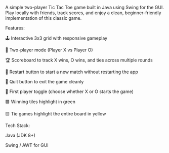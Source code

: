 A simple two-player Tic Tac Toe game built in Java using Swing for the GUI.
Play locally with friends, track scores, and enjoy a clean, beginner-friendly implementation of this classic game.

 Features:

🕹️ Interactive 3x3 grid with responsive gameplay

👥 Two-player mode (Player X vs Player O)

🏆 Scoreboard to track X wins, O wins, and ties across multiple rounds

🔄 Restart button to start a new match without restarting the app

🚪 Quit button to exit the game cleanly

🎲 First player toggle (choose whether X or O starts the game)

🟩 Winning tiles highlight in green

🟨 Tie games highlight the entire board in yellow

Tech Stack:

Java (JDK 8+)

Swing / AWT for GUI


